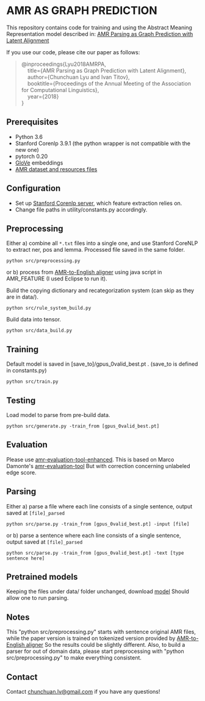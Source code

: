 # AMR AS GRAPH PREDICTION

This repository contains code for training and using the Abstract Meaning Representation model described in:
[AMR Parsing as Graph Prediction with Latent Alignment](https://arxiv.org/pdf/1805.05286.pdf)

If you use our code, please cite our paper as follows:  
  > @inproceedings{Lyu2018AMRPA,  
  > &nbsp; &nbsp; title={AMR Parsing as Graph Prediction with Latent Alignment},  
  > &nbsp; &nbsp; author={Chunchuan Lyu and Ivan Titov},  
  > &nbsp; &nbsp; booktitle={Proceedings of the Annual Meeting of the Association for Computational Linguistics},  
  > &nbsp; &nbsp; year={2018}  
  > }  

## Prerequisites

* Python 3.6 
* Stanford Corenlp 3.9.1 (the python wrapper is not compatible with the new one)
* pytorch 0.20
* [GloVe](https://nlp.stanford.edu/projects/glove/) embeddings  
* [AMR dataset and resources files](https://amr.isi.edu/download.html)

## Configuration

* Set up [Stanford Corenlp server](https://stanfordnlp.github.io/CoreNLP/corenlp-server.html), which feature extraction relies on.
* Change file paths in utility/constants.py accordingly.


## Preprocessing

Either a) combine all `*.txt` files into a single one, and use Stanford CoreNLP to extract ner, pos and lemma.
Processed file saved in the same folder. 

    python src/preprocessing.py

or b) process from [AMR-to-English aligner](https://www.isi.edu/natural-language/mt/amr_eng_align.pdf) using java script in AMR_FEATURE (I used Eclipse to run it).

Build the copying dictionary and recategorization system (can skip as they are in data/).

    python src/rule_system_build.py
    
Build data into tensor.

    python src/data_build.py

## Training

Default model is saved in [save_to]/gpus_0valid_best.pt . (save_to is defined in constants.py)

    python src/train.py

## Testing

Load model to parse from pre-build data.

    python src/generate.py -train_from [gpus_0valid_best.pt]

## Evaluation

Please use [amr-evaluation-tool-enhanced](https://github.com/ChunchuanLv/amr-evaluation-tool-enhanced).
This is based on Marco Damonte's [amr-evaluation-tool](https://github.com/mdtux89/amr-evaluation)
But with correction concerning unlabeled edge score.

## Parsing

Either a) parse a file where each line consists of a single sentence, output saved at `[file]_parsed`

    python src/parse.py -train_from [gpus_0valid_best.pt] -input [file]

or b) parse a sentence where each line consists of a single sentence, output saved at `[file]_parsed`

    python src/parse.py -train_from [gpus_0valid_best.pt] -text [type sentence here]

## Pretrained models

Keeping the files under data/ folder unchanged, download [model](https://drive.google.com/open?id=1jNTG3tuIfS-WoUpqGQydRgYWst51kjHx)
Should allow one to run parsing.

## Notes

This "python src/preprocessing.py" starts with sentence original AMR files, while the paper version is trained on tokenized version provided by [AMR-to-English aligner](https://www.isi.edu/natural-language/mt/amr_eng_align.pdf)
So the results could be slightly different. Also, to build a parser for out of domain data, please start preprocessing with "python src/preprocessing.py" to make everything consistent.

## Contact

Contact <chunchuan.lv@gmail.com> if you have any questions!
